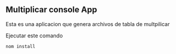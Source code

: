 

## Multiplicar console App

Esta es una aplicacion que genera archivos de tabla de multpilicar

Ejecutar este comando

```
nom install

```